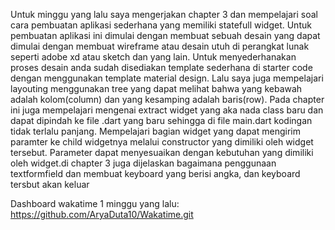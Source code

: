 Untuk minggu yang lalu saya mengerjakan chapter 3 dan mempelajari soal cara pembuatan aplikasi sederhana yang memiliki statefull widget. Untuk pembuatan aplikasi ini dimulai dengan membuat sebuah desain yang dapat dimulai dengan membuat wireframe atau desain utuh di perangkat lunak seperti adobe xd atau sketch dan yang lain. Untuk menyederhanakan proses desain anda sudah disediakan template sederhana di starter code dengan menggunakan template material design. Lalu saya juga mempelajari layouting menggunakan tree yang dapat melihat bahwa yang kebawah adalah kolom(column) dan yang kesamping adalah baris(row). Pada chapter ini juga mempelajari mengenai extract widget yang aka nada class baru dan dapat dipindah ke file .dart yang baru sehingga di file main.dart kodingan tidak terlalu panjang. Mempelajari bagian widget yang dapat mengirim paramter ke child widgetnya melalui constructor yang dimiliki oleh widget tersebut. Parameter dapat menyesuaikan dengan kebutuhan yang dimiliki oleh widget.di chapter 3 juga dijelaskan bagaimana penggunaan textformfield dan membuat keyboard yang berisi angka, dan keyboard tersbut akan keluar

Dashboard wakatime 1 minggu yang lalu: https://github.com/AryaDuta10/Wakatime.git

